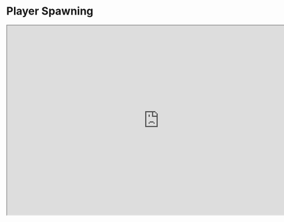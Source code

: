 # Player Spawning

<p><iframe title="YouTube video player" src="https://www.youtube.com/embed/-KqITnWmWt4?si=fZIBEJEhVaQXsxgo" width="800" height="500" allowfullscreen="allowfullscreen" allow="accelerometer; autoplay; clipboard-write; encrypted-media; gyroscope; picture-in-picture; web-share"></iframe></p>